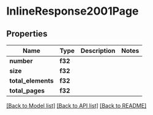 # InlineResponse2001Page

## Properties

Name | Type | Description | Notes
------------ | ------------- | ------------- | -------------
**number** | **f32** |  | 
**size** | **f32** |  | 
**total_elements** | **f32** |  | 
**total_pages** | **f32** |  | 

[[Back to Model list]](../README.md#documentation-for-models) [[Back to API list]](../README.md#documentation-for-api-endpoints) [[Back to README]](../README.md)


